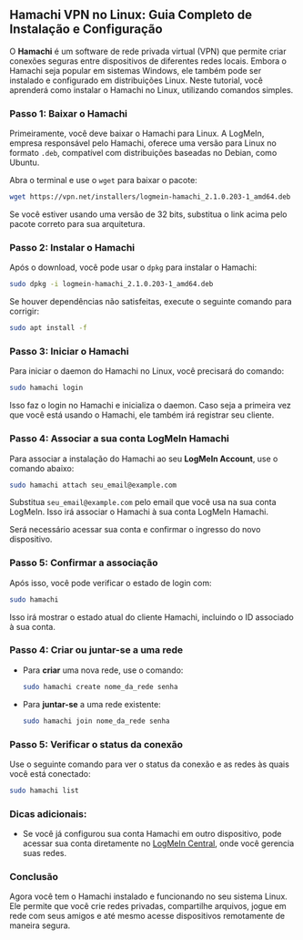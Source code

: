 
## Hamachi VPN no Linux: Guia Completo de Instalação e Configuração

O **Hamachi** é um software de rede privada virtual (VPN) que permite criar conexões seguras entre dispositivos de diferentes redes locais. Embora o Hamachi seja popular em sistemas Windows, ele também pode ser instalado e configurado em distribuições Linux. Neste tutorial, você aprenderá como instalar o Hamachi no Linux, utilizando comandos simples.

### Passo 1: Baixar o Hamachi

Primeiramente, você deve baixar o Hamachi para Linux. A LogMeIn, empresa responsável pelo Hamachi, oferece uma versão para Linux no formato `.deb`, compatível com distribuições baseadas no Debian, como Ubuntu.

Abra o terminal e use o `wget` para baixar o pacote:

```bash
wget https://vpn.net/installers/logmein-hamachi_2.1.0.203-1_amd64.deb
```

Se você estiver usando uma versão de 32 bits, substitua o link acima pelo pacote correto para sua arquitetura.

### Passo 2: Instalar o Hamachi

Após o download, você pode usar o `dpkg` para instalar o Hamachi:

```bash
sudo dpkg -i logmein-hamachi_2.1.0.203-1_amd64.deb
```

Se houver dependências não satisfeitas, execute o seguinte comando para corrigir:

```bash
sudo apt install -f
```

### Passo 3: Iniciar o Hamachi

Para iniciar o daemon do Hamachi no Linux, você precisará do comando:

```bash
sudo hamachi login
```

Isso faz o login no Hamachi e inicializa o daemon. Caso seja a primeira vez que você está usando o Hamachi, ele também irá registrar seu cliente.

### Passo 4: Associar a sua conta LogMeIn Hamachi

Para associar a instalação do Hamachi ao seu **LogMeIn Account**, use o comando abaixo:

```bash
sudo hamachi attach seu_email@example.com
```

Substitua `seu_email@example.com` pelo email que você usa na sua conta LogMeIn. Isso irá associar o Hamachi à sua conta LogMeIn Hamachi.

Será necessário acessar sua conta e confirmar o ingresso do novo dispositivo. 

### Passo 5: Confirmar a associação

Após isso, você pode verificar o estado de login com:

```bash
sudo hamachi
```

Isso irá mostrar o estado atual do cliente Hamachi, incluindo o ID associado à sua conta.

### Passo 4: Criar ou juntar-se a uma rede

- Para **criar** uma nova rede, use o comando:

   ```bash
   sudo hamachi create nome_da_rede senha
   ```

- Para **juntar-se** a uma rede existente:

   ```bash
   sudo hamachi join nome_da_rede senha
   ```

### Passo 5: Verificar o status da conexão

Use o seguinte comando para ver o status da conexão e as redes às quais você está conectado:

```bash
sudo hamachi list
```

### Dicas adicionais:

- Se você já configurou sua conta Hamachi em outro dispositivo, pode acessar sua conta diretamente no [LogMeIn Central](https://central.logmein.com/), onde você gerencia suas redes.

### Conclusão

Agora você tem o Hamachi instalado e funcionando no seu sistema Linux. Ele permite que você crie redes privadas, compartilhe arquivos, jogue em rede com seus amigos e até mesmo acesse dispositivos remotamente de maneira segura.


